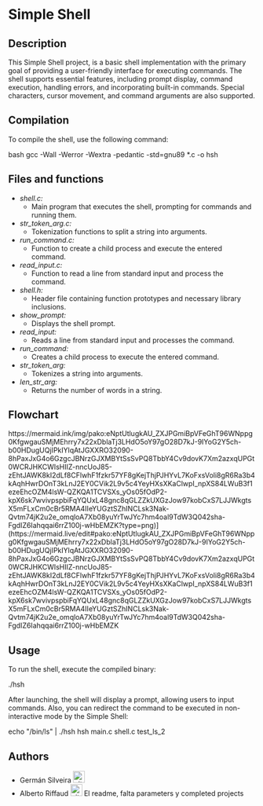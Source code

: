 <h1>Simple Shell</h1>
</div>

## Description

This Simple Shell project, is a basic shell implementation with the primary goal of providing a user-friendly interface for executing commands. The shell supports essential features, including prompt display, command execution, handling errors, and incorporating built-in commands. Special characters, cursor movement, and command arguments are also supported.

## Compilation

To compile the shell, use the following command:

bash
gcc -Wall -Werror -Wextra -pedantic -std=gnu89 *.c -o hsh

## Files and functions

* *shell.c:*
	* Main program that executes the shell, prompting for commands and running them.
* *str_token_arg.c:*
	* Tokenization functions to split a string into arguments.
* *run_command.c:*
	* Function to create a child process and execute the entered command.
* *read_input.c:*
	* Function to read a line from standard input and process the command.
* *shell.h:*
	* Header file containing function prototypes and necessary library inclusions.
* *show_prompt:*
	* Displays the shell prompt.
* *read_input:*
	* Reads a line from standard input and processes the command.
* *run_command:*
	* Creates a child process to execute the entered command.
* *str_token_arg:*
	* Tokenizes a string into arguments.
* *len_str_arg:*
	* Returns the number of words in a string.

## Flowchart
<p>
https://mermaid.ink/img/pako:eNptUtlugkAU_ZXJPGmiBpVFeGhT96WNppg0KfgwgauSMjMEhrry7x22xDblaTj3LHdO5oY97gO28D7kJ-9IYoG2Y5ch-b00HDugUQjIPkIYlqAtJGXXRO32090-8hPaxJxG4o6GzgcJBNrzGJXMBYtSsSvPQ8TbbY4Cv9dovK7Xm2azxqUPGt0WCRJHKCWIsHIIZ-nncUoJ85-zEhtJAWK8kI2dLf8CFlwhF1fzkr57YF8gKejThjPJHYvL7KoFxsVoli8gR6Ra3b4kAqhHwrDOnT3kLnJ2EY0CVik2L9v5c4YeyHXsXKaClwpI_npXS84LWuB3f1ezeEhcOZM4lsW-QZKQA1TCVSXs_yOs05fOdP2-kpX6sk7wvivpspbiFqYQUxL48gnc8qGLZZkUXGzJow97kobCxS7LJJWkgtsX5mFLxCm0cBr5RMA4IIeYUGztSZhINCLsk3Nak-Qvtm74jK2u2e_omqloA7Xb08yuYrTwJYc7hm4oal9TdW3Q042sha-FgdIZ6Iahqqai6rrZ100j-wHbEMZK?type=png)](https://mermaid.live/edit#pako:eNptUtlugkAU_ZXJPGmiBpVFeGhT96WNppg0KfgwgauSMjMEhrry7x22xDblaTj3LHdO5oY97gO28D7kJ-9IYoG2Y5ch-b00HDugUQjIPkIYlqAtJGXXRO32090-8hPaxJxG4o6GzgcJBNrzGJXMBYtSsSvPQ8TbbY4Cv9dovK7Xm2azxqUPGt0WCRJHKCWIsHIIZ-nncUoJ85-zEhtJAWK8kI2dLf8CFlwhF1fzkr57YF8gKejThjPJHYvL7KoFxsVoli8gR6Ra3b4kAqhHwrDOnT3kLnJ2EY0CVik2L9v5c4YeyHXsXKaClwpI_npXS84LWuB3f1ezeEhcOZM4lsW-QZKQA1TCVSXs_yOs05fOdP2-kpX6sk7wvivpspbiFqYQUxL48gnc8qGLZZkUXGzJow97kobCxS7LJJWkgtsX5mFLxCm0cBr5RMA4IIeYUGztSZhINCLsk3Nak-Qvtm74jK2u2e_omqloA7Xb08yuYrTwJYc7hm4oal9TdW3Q042sha-FgdIZ6Iahqqai6rrZ100j-wHbEMZK
<a href="https://mermaid.ink/img/pako:eNptUtlugkAU_ZXJPGmiBpVFeGhT96WNppg0KfgwgauSMjMEhrry7x22xDblaTj3LHdO5oY97gO28D7kJ-9IYoG2Y5ch-b00HDugUQjIPkIYlqAtJGXXRO32090-8hPaxJxG4o6GzgcJBNrzGJXMBYtSsSvPQ8TbbY4Cv9dovK7Xm2azxqUPGt0WCRJHKCWIsHIIZ-nncUoJ85-zEhtJAWK8kI2dLf8CFlwhF1fzkr57YF8gKejThjPJHYvL7KoFxsVoli8gR6Ra3b4kAqhHwrDOnT3kLnJ2EY0CVik2L9v5c4YeyHXsXKaClwpI_npXS84LWuB3f1ezeEhcOZM4lsW-QZKQA1TCVSXs_yOs05fOdP2-kpX6sk7wvivpspbiFqYQUxL48gnc8qGLZZkUXGzJow97kobCxS7LJJWkgtsX5mFLxCm0cBr5RMA4IIeYUGztSZhINCLsk3Nak-Qvtm74jK2u2e_omqloA7Xb08yuYrTwJYc7hm4oal9TdW3Q042sha-FgdIZ6Iahqqai6rrZ100j-wHbEMZK?type=png" img align="center" src="https://mermaid.ink/img/pako:eNptUtlugkAU_ZXJPGmiBpVFeGhT96WNppg0KfgwgauSMjMEhrry7x22xDblaTj3LHdO5oY97gO28D7kJ-9IYoG2Y5ch-b00HDugUQjIPkIYlqAtJGXXRO32090-8hPaxJxG4o6GzgcJBNrzGJXMBYtSsSvPQ8TbbY4Cv9dovK7Xm2azxqUPGt0WCRJHKCWIsHIIZ-nncUoJ85-zEhtJAWK8kI2dLf8CFlwhF1fzkr57YF8gKejThjPJHYvL7KoFxsVoli8gR6Ra3b4kAqhHwrDOnT3kLnJ2EY0CVik2L9v5c4YeyHXsXKaClwpI_npXS84LWuB3f1ezeEhcOZM4lsW-QZKQA1TCVSXs_yOs05fOdP2-kpX6sk7wvivpspbiFqYQUxL48gnc8qGLZZkUXGzJow97kobCxS7LJJWkgtsX5mFLxCm0cBr5RMA4IIeYUGztSZhINCLsk3Nak-Qvtm74jK2u2e_omqloA7Xb08yuYrTwJYc7hm4oal9TdW3Q042sha-FgdIZ6Iahqqai6rrZ100j-wHbEMZK?type=png" /></a>	
</p>

## Usage

To run the shell, execute the compiled binary:


./hsh

After launching, the shell will display a prompt, allowing users to input commands.
Also, you can redirect the command to be executed in non-interactive mode by the Simple Shell:


echo "/bin/ls" | ./hsh
hsh main.c shell.c test_ls_2


## Authors

- Germán Silveira <a href="https://github.com/Daldanos" rel="nofollow"><img aling="center" alt="github" src="https://1000logos.net/wp-content/uploads/2021/05/GitHub-logo.png" height="24" /></a>
- Alberto Riffaud <a href="https://github.com/alriffaud" rel="nofollow"><img aling="center" alt="github" src="https://1000logos.net/wp-content/uploads/2021/05/GitHub-logo.png" height="24" /></a>
El readme, falta parameters y completed projects
